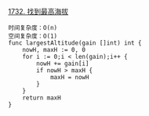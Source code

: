 [1732. 找到最高海拔](https://leetcode-cn.com/problems/find-the-highest-altitude/)
```golang
时间复杂度：O(n)
空间复杂度：O(1)
func largestAltitude(gain []int) int {
    nowH, maxH := 0, 0
    for i := 0;i < len(gain);i++ {
        nowH += gain[i]
        if nowH > maxH {
            maxH = nowH
        }
    }
    return maxH
}
```
